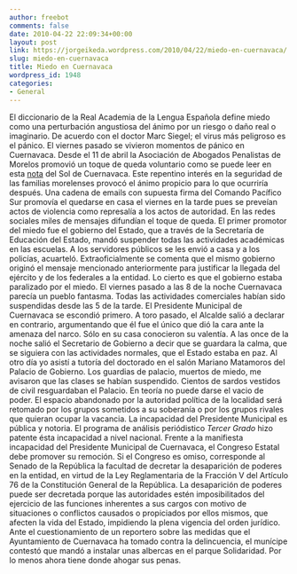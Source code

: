 ```yaml
---
author: freebot
comments: false
date: 2010-04-22 22:09:34+00:00
layout: post
link: https://jorgeikeda.wordpress.com/2010/04/22/miedo-en-cuernavaca/
slug: miedo-en-cuernavaca
title: Miedo en Cuernavaca
wordpress_id: 1948
categories:
- General
---
```


El diccionario de la Real Academia de la Lengua Española define miedo como una perturbación angustiosa del ánimo por un riesgo o daño real o imaginario. De acuerdo con el doctor Marc Siegel; el virus más peligroso es el pánico.
El viernes pasado se vivieron momentos de pánico en Cuernavaca. Desde el 11 de abril la Asociación de Abogados Penalistas de Morelos promovió  un toque de queda voluntario como se puede leer en esta [nota](http://www.oem.com.mx/laprensa/notas/n1591891.htm) del Sol de Cuernavaca. Este repentino interés en la seguridad de las familias morelenses provocó el ánimo propicio para lo que ocurriría después.  Una cadena de emails con supuesta firma del Comando Pacífico Sur promovía el quedarse en casa el viernes en la tarde pues se preveían actos de violencia como represalía a los actos de autoridad. En las redes sociales miles de mensajes difundían el toque de queda. El primer promotor del miedo fue el gobierno del Estado, que a través de la Secretaría de Educación del Estado, mandó suspender todas las actividades académicas en las escuelas. A los servidores públicos se les envió a casa y a los policías,  acuarteló. Extraoficialmente se comenta que el mismo gobierno originó el mensaje mencionado anteriormente para justificar la llegada del ejército y de los federales a la entidad. Lo cierto es que el gobierno estaba paralizado por el miedo.
El viernes pasado a las 8 de la noche Cuernavaca parecía un pueblo fantasma. Todas las actividades comerciales habían sido suspendidas desde las 5 de la tarde. El Presidente Municipal de Cuernavaca se escondió primero. A toro pasado, el Alcalde salió a  declarar en contrario, argumentando que él fue el único que  dió la cara ante  la amenaza del narco. Sólo en su casa conocieron su valentía.
A las once de la noche salió el Secretario de Gobierno a decir que se guardara la calma, que se siguiera con las actividades normales, que el Estado estaba en paz.
Al otro día yo asistí a tutoría del doctorado en el salón Mariano Matamoros del Palacio de Gobierno. Los guardias de palacio, muertos de miedo, me avisaron que las clases se habían suspendido. Cientos de sardos vestidos de civil resguardaban el Palacio.
En teoría no puede darse el vacio de poder. El espacio abandonado por la autoridad política de la localidad será retomado por los grupos sometidos a su soberanía o por los grupos rivales que quieran ocupar la vacancia.
La incapacidad del Presidente Municipal es pública y notoria.  El programa de análisis periódistico _Tercer Grado_ hizo patente  ésta incapacidad a nivel nacional.
Frente a la manifiesta incapacidad del Presidente Municipal de Cuernavaca, el Congreso Estatal debe promover su remoción.
Si el Congreso es omiso, corresponde al Senado de la República la facultad de decretar la desaparición de poderes en la entidad,  en virtud de la Ley Reglamentaria de la Fracción V del Artículo 76 de la Constitución General de la República. La desaparición de poderes puede ser decretada porque las autoridades estén imposibilitados del ejercicio de las funciones inherentes a sus cargos con motivo de situaciones o conflictos causados o propiciados por ellos mismos, que afecten la vida del Estado, impidiendo la plena vigencia del orden jurídico.
 Ante el cuestionamiento de un reportero sobre las medidas que el Ayuntamiento de Cuernavaca ha tomado contra la delincuencia, el munícipe contestó que mandó a instalar unas albercas en el parque Solidaridad. Por lo menos ahora tiene donde ahogar sus penas.
 
